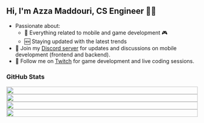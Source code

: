 ## Hi, I'm Azza Maddouri, CS Engineer 👩‍💻

- Passionate about:
  - 📱 Everything related to mobile and game development 🎮
  - 🆕 Staying updated with the latest trends
- 📢 Join my [Discord server](https://discord.gg/pMSccwav) for updates and discussions on mobile development (frontend and backend).
- 🎥 Follow me on [Twitch](https://www.twitch.tv/azzamaddouri) for game development and live coding sessions.

### GitHub Stats

<div style="display: flex; justify-content: center; align-items: center;">
  <img src="https://github-readme-stats.vercel.app/api/top-langs/?username=azzamaddouri&layout=compact&theme=default" style="max-width: 600px; width: 100%;" />
</div>

<div style="display: flex; justify-content: center; align-items: center;">
  <img src="https://github-profile-trophy.vercel.app/?username=azzamaddouri&theme=onedark" style="max-width: 600px; width: 100%;" />
</div>

<div style="display: flex; justify-content: center; align-items: center;">
  <img src="https://github-readme-streak-stats.herokuapp.com/?user=azzamaddouri&theme=dark" style="max-width: 600px; width: 100%;" />
</div>

<div style="display: flex; justify-content: center; align-items: center;">
  <img src="https://activity-graph.herokuapp.com/graph?username=azzamaddouri&theme=github" style="max-width: 600px; width: 100%;" />
</div>
